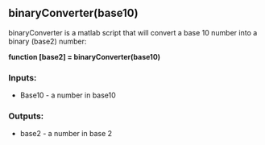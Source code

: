 ## binaryConverter(base10)

binaryConverter is a matlab script that will convert a base 10 number into a binary (base2) number:

**function [base2] = binaryConverter(base10)**

### Inputs:
    
-  Base10 - a number in base10

### Outputs:

- base2 - a number in base 2
